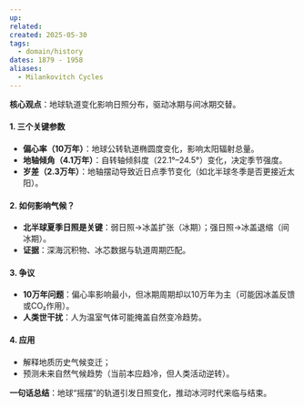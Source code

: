 ```yaml
---
up: 
related: 
created: 2025-05-30
tags:
  - domain/history
dates: 1879 - 1958
aliases:
  - Milankovitch Cycles
---
```


**核心观点**：地球轨道变化影响日照分布，驱动冰期与间冰期交替。  

#### **1. 三个关键参数**  
- **偏心率（10万年）**：地球公转轨道椭圆度变化，影响太阳辐射总量。  
- **地轴倾角（4.1万年）**：自转轴倾斜度（22.1°–24.5°）变化，决定季节强度。  
- **岁差（2.3万年）**：地轴摆动导致近日点季节变化（如北半球冬季是否更接近太阳）。  

#### **2. 如何影响气候？**  
- **北半球夏季日照是关键**：弱日照→冰盖扩张（冰期）；强日照→冰盖退缩（间冰期）。  
- **证据**：深海沉积物、冰芯数据与轨道周期匹配。  

#### **3. 争议**  
- **10万年问题**：偏心率影响最小，但冰期周期却以10万年为主（可能因冰盖反馈或CO₂作用）。  
- **人类世干扰**：人为温室气体可能掩盖自然变冷趋势。  

#### **4. 应用**  
- 解释地质历史气候变迁；  
- 预测未来自然气候趋势（当前本应趋冷，但人类活动逆转）。  

**一句话总结**：地球“摇摆”的轨道引发日照变化，推动冰河时代来临与结束。  

